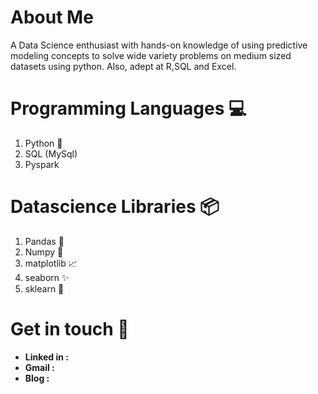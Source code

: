 # About Me
A Data Science enthusiast with hands-on knowledge of using predictive modeling concepts to solve wide variety problems on medium sized datasets using python. Also, adept at R,SQL and Excel.

# Programming Languages 💻
1. Python 🐍
2. SQL (MySql)
3. Pyspark 
# Datascience Libraries 📦 
1. Pandas 🐼
2. Numpy 🧮
3. matplotlib 📈
4. seaborn  ✨
5. sklearn 🤖

# Get in touch 🤝
* <b>Linked in :</b> 
* <b>Gmail :</b>
* <b> Blog : </b>
